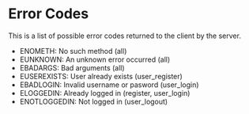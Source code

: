 # Error Codes

This is a list of possible error codes returned to the client by the server.

* ENOMETH: No such method (all)
* EUNKNOWN: An unknown error occurred (all)
* EBADARGS: Bad arguments (all)
* EUSEREXISTS: User already exists (user_register)
* EBADLOGIN: Invalid username or pasword (user_login)
* ELOGGEDIN: Already logged in (register, user_login)
* ENOTLOGGEDIN: Not logged in (user_logout)
